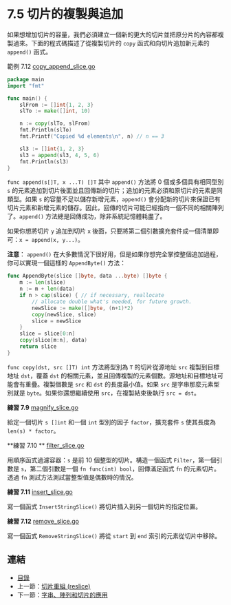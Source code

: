 # 7.5 切片的複製與追加

如果想增加切片的容量，我們必須建立一個新的更大的切片並把原分片的內容都複製過來。下面的程式碼描述了從複製切片的 `copy` 函式和向切片追加新元素的 `append()` 函式。

範例 7.12 [copy_append_slice.go](examples/chapter_7/copy_append_slice.go)

```go
package main
import "fmt"

func main() {
	slFrom := []int{1, 2, 3}
	slTo := make([]int, 10)

	n := copy(slTo, slFrom)
	fmt.Println(slTo)
	fmt.Printf("Copied %d elements\n", n) // n == 3

	sl3 := []int{1, 2, 3}
	sl3 = append(sl3, 4, 5, 6)
	fmt.Println(sl3)
}
```

`func append(s[]T, x ...T) []T` 其中 `append()` 方法將 0 個或多個具有相同型別 `s` 的元素追加到切片後面並且回傳新的切片；追加的元素必須和原切片的元素是同類型。如果 `s` 的容量不足以儲存新增元素，`append()` 會分配新的切片來保證已有切片元素和新增元素的儲存。因此，回傳的切片可能已經指向一個不同的相關陣列了。`append()` 方法總是回傳成功，除非系統記憶體耗盡了。

如果你想將切片 `y` 追加到切片 `x` 後面，只要將第二個引數擴充套件成一個清單即可：`x = append(x, y...)`。

**注意**： `append()` 在大多數情況下很好用，但是如果你想完全掌控整個追加過程，你可以實現一個這樣的 `AppendByte()` 方法：

```go
func AppendByte(slice []byte, data ...byte) []byte {
	m := len(slice)
	n := m + len(data)
	if n > cap(slice) { // if necessary, reallocate
		// allocate double what's needed, for future growth.
		newSlice := make([]byte, (n+1)*2)
		copy(newSlice, slice)
		slice = newSlice
	}
	slice = slice[0:n]
	copy(slice[m:n], data)
	return slice
}
```

`func copy(dst, src []T) int` 方法將型別為 `T` 的切片從源地址 `src` 複製到目標地址 `dst`，覆蓋 `dst` 的相關元素，並且回傳複製的元素個數。源地址和目標地址可能會有重疊。複製個數是 `src` 和 `dst` 的長度最小值。如果 `src` 是字串那麼元素型別就是 `byte`。如果你還想繼續使用 `src`，在複製結束後執行 `src = dst`。

**練習 7.9** [magnify_slice.go](exercises/chapter_7/magnify_slice.go)

給定一個切片 `s []int` 和一個 `int` 型別的因子 `factor`，擴充套件 `s` 使其長度為 `len(s) * factor`。

**練習 7.10 ** [filter_slice.go](exercises/chapter_7/filter_slice.go)

用順序函式過濾容器：`s` 是前 10 個整型的切片。構造一個函式 `Filter`，第一個引數是 `s`，第二個引數是一個 `fn func(int) bool`，回傳滿足函式 `fn` 的元素切片。透過 `fn` 測試方法測試當整型值是偶數時的情況。

**練習 7.11**  [insert_slice.go](exercises/chapter_7/insert_slice.go)

寫一個函式 `InsertStringSlice()` 將切片插入到另一個切片的指定位置。

**練習 7.12** [remove_slice.go](exercises/chapter_7/remove_slice.go)

寫一個函式 `RemoveStringSlice()` 將從 `start` 到 `end` 索引的元素從切片中移除。

## 連結

- [目錄](directory.md)
- 上一節：[切片重組 (reslice)](07.4.md)
- 下一節：[字串、陣列和切片的應用](07.6.md)
